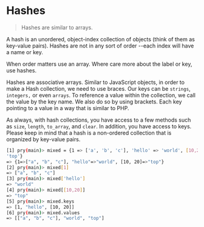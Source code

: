 Hashes
======
> Hashes are similar to arrays.

A hash is an unordered, object-index collection of objects (think of them as
key-value pairs). Hashes are not in any sort of order --each index will have a
name or key.

When order matters use an array. Where care more about the label or key, use
hashes.

Hashes are associative arrays. Similar to JavaScript objects, in order to make a
Hash collection, we need to use braces. Our keys can be `strings`, `integers,` or
even `arrays`. To reference a value within the collection, we call the value by
the key name. We also do so by using brackets. Each key pointing to a value in a
way that is similar to PHP.

As always, with hash collections, you have access to a few methods such as
`size`, `length`, `to_array`, and `clear`. In addition, you have access to keys.
Please keep in mind that a hash is a non-ordered collection that is organized by
key-value pairs.

```bash
[1] pry(main)> mixed = {1 => ['a', 'b', 'c'], 'hello' => 'world', [10,20] =>
'top'}
=> {1=>["a", "b", "c"], "hello"=>"world", [10, 20]=>"top"}
[2] pry(main)> mixed[1]
=> ["a", "b", "c"]
[3] pry(main)> mixed['hello']
=> "world"
[4] pry(main)> mixed[[10,20]]
=> "top"
[5] pry(main)> mixed.keys
=> [1, "hello", [10, 20]]
[6] pry(main)> mixed.values
=> [["a", "b", "c"], "world", "top"]
```
